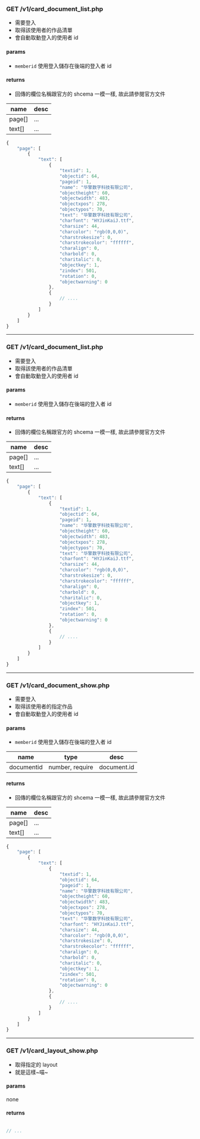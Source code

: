 
### GET /v1/card_document_list.php

* 需要登入
* 取得該使用者的作品清單
* 會自動取動登入的使用者 id

#### params

* `memberid` 使用登入儲存在後端的登入者 id

#### returns

* 回傳的欄位名稱跟官方的 shcema 一模一樣, 故此請參閱官方文件

name | desc
---- | ----
page[] | ...
text[] | ...

``` js
{
	"page": [
		{
			"text": [
				{
					"textid": 1,
					"objectid": 64,
					"pageid": 1,
					"name": "华擎数字科技有限公司",
					"objectheight": 60,
					"objectwidth": 483,
					"objectxpos": 278,
					"objectypos": 70,
					"text": "华擎数字科技有限公司",
					"charfont": "HYJinKaiJ.ttf",
					"charsize": 44,
					"charcolor": "rgb(0,0,0)",
					"charstrokesize": 0,
					"charstrokecolor": "ffffff",
					"charalign": 0,
					"charbold": 0,
					"charitalic": 0,
					"objectkey": 1,
					"zindex": 501,
					"rotation": 0,
					"objectwarning": 0
				},
				{
					// ....
				}
			]
		}
	]
}
```

************

### GET /v1/card_document_list.php

* 需要登入
* 取得該使用者的作品清單
* 會自動取動登入的使用者 id

#### params

* `memberid` 使用登入儲存在後端的登入者 id

#### returns

* 回傳的欄位名稱跟官方的 shcema 一模一樣, 故此請參閱官方文件

name | desc
---- | ----
page[] | ...
text[] | ...

``` js
{
	"page": [
		{
			"text": [
				{
					"textid": 1,
					"objectid": 64,
					"pageid": 1,
					"name": "华擎数字科技有限公司",
					"objectheight": 60,
					"objectwidth": 483,
					"objectxpos": 278,
					"objectypos": 70,
					"text": "华擎数字科技有限公司",
					"charfont": "HYJinKaiJ.ttf",
					"charsize": 44,
					"charcolor": "rgb(0,0,0)",
					"charstrokesize": 0,
					"charstrokecolor": "ffffff",
					"charalign": 0,
					"charbold": 0,
					"charitalic": 0,
					"objectkey": 1,
					"zindex": 501,
					"rotation": 0,
					"objectwarning": 0
				},
				{
					// ....
				}
			]
		}
	]
}
```

**************

### GET /v1/card_document_show.php

* 需要登入
* 取得該使用者的指定作品
* 會自動取動登入的使用者 id

#### params

* `memberid` 使用登入儲存在後端的登入者 id

name | type | desc
---- | ---- | ----
documentid | number, require | document.id

#### returns

* 回傳的欄位名稱跟官方的 shcema 一模一樣, 故此請參閱官方文件

name | desc
---- | ----
page[] | ...
text[] | ...

``` js
{
	"page": [
		{
			"text": [
				{
					"textid": 1,
					"objectid": 64,
					"pageid": 1,
					"name": "华擎数字科技有限公司",
					"objectheight": 60,
					"objectwidth": 483,
					"objectxpos": 278,
					"objectypos": 70,
					"text": "华擎数字科技有限公司",
					"charfont": "HYJinKaiJ.ttf",
					"charsize": 44,
					"charcolor": "rgb(0,0,0)",
					"charstrokesize": 0,
					"charstrokecolor": "ffffff",
					"charalign": 0,
					"charbold": 0,
					"charitalic": 0,
					"objectkey": 1,
					"zindex": 501,
					"rotation": 0,
					"objectwarning": 0
				},
				{
					// ....
				}
			]
		}
	]
}
```

*************

### GET /v1/card_layout_show.php

* 取得指定的 layout
* 就是這樣~喵~

#### params

none

#### returns

``` js

// ...

```
